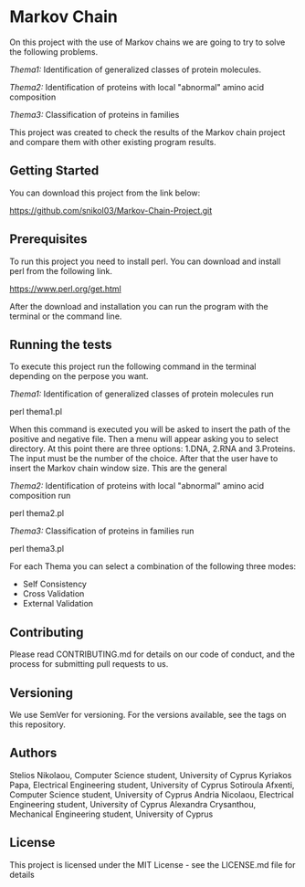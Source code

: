 # Markov Chain

On this project with the use of Markov chains we are going to try to solve the following problems.

_Thema1:_ Identification of generalized classes of protein molecules.

_Thema2:_ Identification of proteins with local "abnormal" amino acid composition

_Thema3:_ Classification of proteins in families

This project was created to check the results of the Markov chain project and compare them with other existing program results.

## Getting Started

You can download this project from the link below:

https://github.com/snikol03/Markov-Chain-Project.git

## Prerequisites

To run this project you need to install perl. You can download and install perl from the following link.

https://www.perl.org/get.html

After the download and installation you can run the program with the terminal or the command line.

## Running the tests

To execute this project run the following command in the terminal depending on the perpose you want.

_Thema1:_ Identification of generalized classes of protein molecules run

perl thema1.pl

When this command is executed you will be asked to insert the path of the positive and negative file. Then a menu will appear asking you to select directory. At this point there are three options: 1.DNA, 2.RNA and 3.Proteins. The input must be the number of the choice. After that the user have to insert the Markov chain window size. This are the general

_Thema2:_ Identification of proteins with local "abnormal" amino acid
composition run

perl thema2.pl

_Thema3:_ Classification of proteins in families run

perl thema3.pl


For each Thema you can select a combination of the following three modes: 
 - Self Consistency
 - Cross Validation
 - External Validation


## Contributing

Please read CONTRIBUTING.md for details on our code of conduct, and the process for submitting pull requests to us.

## Versioning

We use SemVer for versioning. For the versions available, see the tags on this repository.

## Authors

Stelios Nikolaou, Computer Science student, University of Cyprus
Kyriakos Papa, Electrical Engineering student, University of Cyprus
Sotiroula Afxenti, Computer Science student, University of Cyprus
Andria Nicolaou, Electrical Engineering student, University of Cyprus
Alexandra Crysanthou, Mechanical Engineering student, University of Cyprus

## License

This project is licensed under the MIT License - see the LICENSE.md file for details
